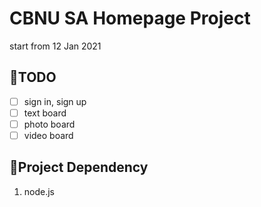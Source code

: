 # CBNU SA Homepage Project

start from 12 Jan 2021

## 📝TODO

- [ ] sign in, sign up
- [ ] text board
- [ ] photo board
- [ ] video board

## 📌Project Dependency

1. node.js
